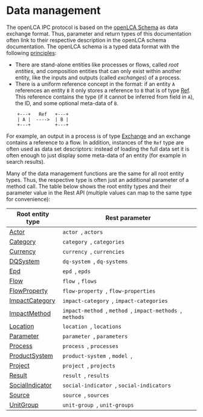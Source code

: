 # Data management

The openLCA IPC protocol is based on the [openLCA Schema](http://greendelta.github.io/olca-schema/) as data exchange format. Thus, parameter and return types of this documentation often link to their respective description in the openLCA schema documentation. The openLCA schema is a typed data format with the following [principles](http://greendelta.github.io/olca-schema/#format-concepts):

* There are stand-alone entities like processes or flows, called _root entities_, and composition entities that can only exist within another entity, like the inputs and outputs (called _exchanges_) of a process.
* There is a uniform reference concept in the format: if an entity `A` references an entity `B` it only stores a reference to `B` that is of type [Ref](http://greendelta.github.io/olca-schema/classes/Ref.html). This reference contains the type (if it cannot be inferred from field in `A`), the ID, and some optional meta-data of `B`.

```
    +---+   Ref   +---+
    | A |  ---->  | B |
    +---+         +---+
```

For example, an output in a process is of type [Exchange](http://greendelta.github.io/olca-schema/classes/Ref.html) and an exchange contains a reference to a flow. In addition, instances of the `Ref` type are often used as data set descriptors: instead of loading the full data set it is often enough to just display some meta-data of an entity (for example in search results).

Many of the data management functions are the same for all root entity types.
Thus, the respective type is often just an additional parameter of a method call.
The table below shows the root entity types and their parameter value in the
Rest API (multiple values can map to the same type for convenience):


| Root entity type                                                                         | Rest parameter                                                |
|------------------------------------------------------------------------------------------|---------------------------------------------------------------|
| [Actor](https://greendelta.github.io/olca-schema/classes/Actor.html)                     | `actor `,  `actors `                                          |
| [Category](https://greendelta.github.io/olca-schema/classes/Category.html)               | `category `,  `categories `                                   |
| [Currency](https://greendelta.github.io/olca-schema/classes/Currency.html)               | `currency `,  `currencies `                                   |
| [DQSystem](https://greendelta.github.io/olca-schema/classes/DQSystem.html)               | `dq-system `,  `dq-systems `                                  |
| [Epd](https://greendelta.github.io/olca-schema/classes/Epd.html)                         | `epd `,  `epds `                                              |
| [Flow](https://greendelta.github.io/olca-schema/classes/Flow.html)                       | `flow `,  `flows `                                            |
| [FlowProperty](https://greendelta.github.io/olca-schema/classes/FlowProperty.html)       | `flow-property `,  `flow-properties `                         |
| [ImpactCategory](https://greendelta.github.io/olca-schema/classes/ImpactCategory.html)   | `impact-category `,  `impact-categories `                     |
| [ImpactMethod](https://greendelta.github.io/olca-schema/classes/ImpactMethod.html)       | `impact-method `,  `method `,  `impact-methods `,  `methods ` |
| [Location](https://greendelta.github.io/olca-schema/classes/Location.html)               | `location `,  `locations `                                    |
| [Parameter](https://greendelta.github.io/olca-schema/classes/Parameter.html)             | `parameter `,  `parameters `                                  |
| [Process](https://greendelta.github.io/olca-schema/classes/Process.html)                 | `process `,  `processes `                                     |
| [ProductSystem](https://greendelta.github.io/olca-schema/classes/ProductSystem.html)     | `product-system `,  `model `,                                 |
| [Project](https://greendelta.github.io/olca-schema/classes/Project.html)                 | `project `,  `projects `                                      |
| [Result](https://greendelta.github.io/olca-schema/classes/Result.html)                   | `result `,  `results `                                        |
| [SocialIndicator](https://greendelta.github.io/olca-schema/classes/SocialIndicator.html) | `social-indicator `,  `social-indicators `                    |
| [Source](https://greendelta.github.io/olca-schema/classes/Source.html)                   | `source `,  `sources `                                        |
| [UnitGroup](https://greendelta.github.io/olca-schema/classes/UnitGroup.html)             | `unit-group `,  `unit-groups `                                |

